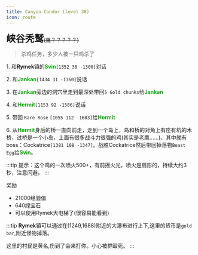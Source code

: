 ```yaml
---
title: Canyon Condor (level 38)
icon: route
---
```

<span style="font-size: 25px;">**峡谷秃鹫**</span>~~(鹰？？？？？)~~

>杀鸡任务，多少人被一只鸡杀了

<span class="stage-index">1.</span> 和**Rymek**镇的<font color=00AA00>**Svin**</font>`[1352 30 -1300]`对话

<span class="stage-index">2.</span> 和<font color=00AA00>**Jankan**</font>`[1434 31 -1360]`说话

<span class="stage-index">3.</span> 在<font color=00AA00>**Jankan**</font>旁边的洞穴里走到最深处带回`5 Gold chunks`给<font color=00AA00>**Jankan**</font>

<span class="stage-index">4.</span> 和<font color=00AA00>**Hermit**</font>`[1153 92 -1586]`说话

<span class="stage-index">5.</span> 带回 `Rare Rose` `[1055 112 -1683]`给<font color=00AA00>**Hermit**</font>

<span class="stage-index">6.</span> 从<font color=00AA00>**Hermit**</font>身后的桥一直向前走，走到一个岛上，岛和桥的对角上有座有坑的木桥，过桥是一个小岛，上面有很多战斗力很强的鸡(其实是老鹰……)，其中就有boss：Cockatrice`[1381 108 -1347]`。战胜Cockatrice然后带回掉落物`Beast Egg`给<font color=00AA00>**Svin**</font>。

:::tip
提示：这个鸡的一次喷火500+，有前摇火光，喷火是扇形的，持续大约3秒，注意闪避。
:::

奖励
+ 21000经验值
+ 640绿宝石
+ 可以使用Rymek大电梯了(很容易能看到)
  
:::tip
**Rymek**镇可以通过在(1249,1688)附近的大瀑布进行上下,这里的货币是`gold bar`,附近怪物掉落。

这里的村民是黄名,伤到了会来打你。小心被群殴死。
:::
